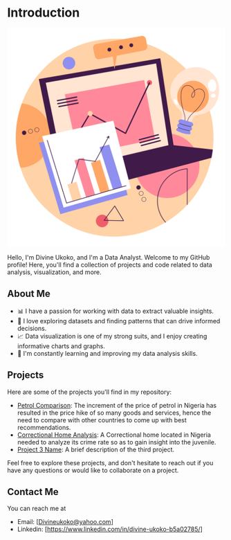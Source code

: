 # Introduction
![](data-analysis.png)

Hello, I'm Divine Ukoko, and I'm a Data Analyst. Welcome to my GitHub profile! Here, you'll find a collection of projects and code related to data analysis, visualization, and more.

## About Me

- 📊 I have a passion for working with data to extract valuable insights.
- 🧮 I love exploring datasets and finding patterns that can drive informed decisions.
- 📈 Data visualization is one of my strong suits, and I enjoy creating informative charts and graphs.
- 🧠 I'm constantly learning and improving my data analysis skills.

## Projects

Here are some of the projects you'll find in my repository:

- [Petrol Comparison](https://github.com/UkokoD/Petrol_Comparison/blob/main/README.md): The increment of the price of petrol in Nigeria has resulted in the price hike of so many goods and services, hence the need to compare with other countries to come up with best recommendations.
- [Correctional Home Analysis](https://github.com/UkokoD/Correctional-Home-Analysis/edit/main/README.md): A Correctional home located in Nigeria needed to analyze its crime rate so as to gain insight into the juvenile.
- [Project 3 Name](link_to_project_3): A brief description of the third project.

Feel free to explore these projects, and don't hesitate to reach out if you have any questions or would like to collaborate on a project.

## Contact Me

You can reach me at
- Email: [Divineukoko@yahoo.com]
- Linkedin: [https://www.linkedin.com/in/divine-ukoko-b5a02785/]


